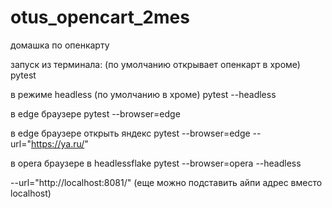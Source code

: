 # otus_opencart_2mes
домашка по опенкарту 

запуск из терминала:
(по умолчанию открывает опенкарт в хроме)
pytest

в режиме headless (по умолчанию в хроме)
pytest --headless  

в edge браузере
pytest --browser=edge

в edge браузере открыть яндекс
pytest --browser=edge --url="https://ya.ru/" 

в opera браузере в headlessflake
pytest --browser=opera --headless

--url="http://localhost:8081/"  (еще можно подставить айпи адрес вместо localhost)

